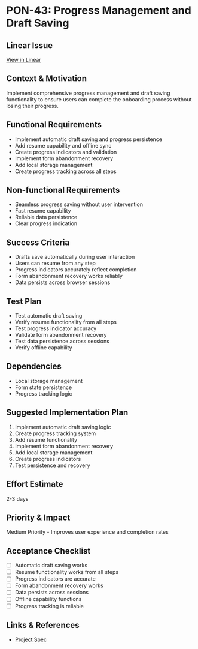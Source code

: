 # PON-43: Progress Management and Draft Saving

## Linear Issue
[View in Linear](https://linear.app/metresearch/issue/PON-43/progress-management-and-draft-saving)

## Context & Motivation
Implement comprehensive progress management and draft saving functionality to ensure users can complete the onboarding process without losing their progress.

## Functional Requirements
- Implement automatic draft saving and progress persistence
- Add resume capability and offline sync
- Create progress indicators and validation
- Implement form abandonment recovery
- Add local storage management
- Create progress tracking across all steps

## Non-functional Requirements
- Seamless progress saving without user intervention
- Fast resume capability
- Reliable data persistence
- Clear progress indication

## Success Criteria
- Drafts save automatically during user interaction
- Users can resume from any step
- Progress indicators accurately reflect completion
- Form abandonment recovery works reliably
- Data persists across browser sessions

## Test Plan
- Test automatic draft saving
- Verify resume functionality from all steps
- Test progress indicator accuracy
- Validate form abandonment recovery
- Test data persistence across sessions
- Verify offline capability

## Dependencies
- Local storage management
- Form state persistence
- Progress tracking logic

## Suggested Implementation Plan
1. Implement automatic draft saving logic
2. Create progress tracking system
3. Add resume functionality
4. Implement form abandonment recovery
5. Add local storage management
6. Create progress indicators
7. Test persistence and recovery

## Effort Estimate
2-3 days

## Priority & Impact
Medium Priority - Improves user experience and completion rates

## Acceptance Checklist
- [ ] Automatic draft saving works
- [ ] Resume functionality works from all steps
- [ ] Progress indicators are accurate
- [ ] Form abandonment recovery works
- [ ] Data persists across sessions
- [ ] Offline capability functions
- [ ] Progress tracking is reliable

## Links & References
- [Project Spec](../spec.md) 